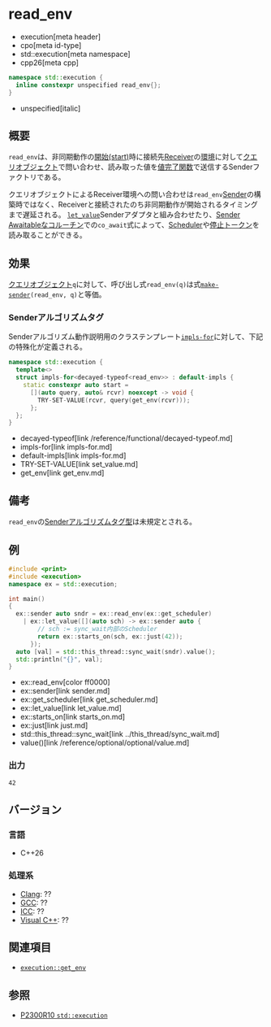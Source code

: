 # read_env
* execution[meta header]
* cpo[meta id-type]
* std::execution[meta namespace]
* cpp26[meta cpp]

```cpp
namespace std::execution {
  inline constexpr unspecified read_env{};
}
```
* unspecified[italic]

## 概要
`read_env`は、非同期動作の[開始(start)](start.md)時に接続先[Receiver](receiver.md)の[環境](../queryable.md)に対して[クエリオブジェクト](../queryable.md)で問い合わせ、読み取った値を[値完了関数](set_value.md)で送信するSenderファクトリである。

クエリオブジェクトによるReceiver環境への問い合わせは`read_env`[Sender](sender.md)の構築時ではなく、Receiverと接続されたのち非同期動作が開始されるタイミングまで遅延される。
[`let_value`](let_value.md)Senderアダプタと組み合わせたり、[Sender Awaitableなコルーチン](with_awaitable_senders.md)での`co_await`式によって、[Scheduler](get_scheduler.md)や[停止トークン](../get_stop_token.md)を読み取ることができる。


## 効果
[クエリオブジェクト](../queryable.md)`q`に対して、呼び出し式`read_env(q)`は式[`make-sender`](make-sender.md)`(read_env, q)`と等価。


### Senderアルゴリズムタグ
Senderアルゴリズム動作説明用のクラステンプレート[`impls-for`](impls-for.md)に対して、下記の特殊化が定義される。

```cpp
namespace std::execution {
  template<>
  struct impls-for<decayed-typeof<read_env>> : default-impls {
    static constexpr auto start =
      [](auto query, auto& rcvr) noexcept -> void {
        TRY-SET-VALUE(rcvr, query(get_env(rcvr)));
      };
  };
}
```
* decayed-typeof[link /reference/functional/decayed-typeof.md]
* impls-for[link impls-for.md]
* default-impls[link impls-for.md]
* TRY-SET-VALUE[link set_value.md]
* get_env[link get_env.md]


## 備考
`read_env`の[Senderアルゴリズムタグ型](tag_of_t.md)は未規定とされる。


## 例
```cpp example
#include <print>
#include <execution>
namespace ex = std::execution;

int main()
{
  ex::sender auto sndr = ex::read_env(ex::get_scheduler)
    | ex::let_value([](auto sch) -> ex::sender auto {
        // sch := sync_wait内部のScheduler
        return ex::starts_on(sch, ex::just(42));
      });
  auto [val] = std::this_thread::sync_wait(sndr).value();
  std::println("{}", val);
}
```
* ex::read_env[color ff0000]
* ex::sender[link sender.md]
* ex::get_scheduler[link get_scheduler.md]
* ex::let_value[link let_value.md]
* ex::starts_on[link starts_on.md]
* ex::just[link just.md]
* std::this_thread::sync_wait[link ../this_thread/sync_wait.md]
* value()[link /reference/optional/optional/value.md]

### 出力
```
42
```


## バージョン
### 言語
- C++26

### 処理系
- [Clang](/implementation.md#clang): ??
- [GCC](/implementation.md#gcc): ??
- [ICC](/implementation.md#icc): ??
- [Visual C++](/implementation.md#visual_cpp): ??


## 関連項目
- [`execution::get_env`](get_env.md)


## 参照
- [P2300R10 `std::execution`](https://www.open-std.org/jtc1/sc22/wg21/docs/papers/2024/p2300r10.html)